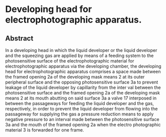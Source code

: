 # Developing head for electrophotographic apparatus.

## Abstract
In a developing head in which the liquid developer or the liquid developer and the squeezing gas are applied by means of a feeding system to the photosensitive surface of the electrophotographic material for electrophotographic apparatus via the developing chamber, the developing head for electrophotographic apparatus comprises a space made between the framed opening 2a of the developing mask means 2 at its outer peripheral surface and the opposing photosensitive surface 3a to prevent leakage of the liquid developer by capillarity from the inter val between the photosensitive surface and the framed opening 2a of the developing mask means 2 at its mouth abutting on said surface 3a a valve 17 interposed in between the passageways for feeding the liquid developer and the gas, respectively, in order to prevent the liquid developer from flowing into the passageway for supplying the gas a pressure reduction means to apply negative pressure to an interval made between the photosensitive surface 3a and the mouth of the framed opening 2a when the electro photographic material 3 is forwarded for one frame.
